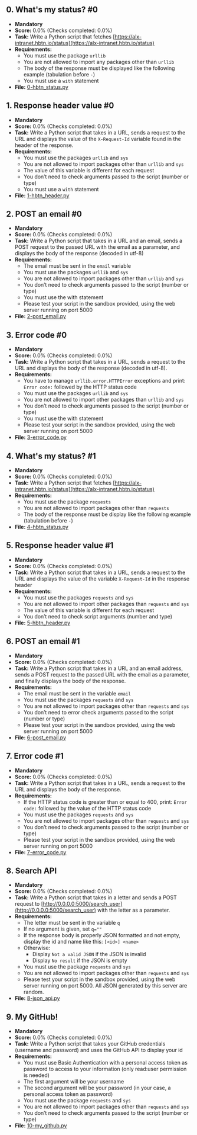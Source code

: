 ## 0. What's my status? #0
- **Mandatory**
- **Score:** 0.0% (Checks completed: 0.0%)
- **Task:** Write a Python script that fetches [https://alx-intranet.hbtn.io/status](https://alx-intranet.hbtn.io/status)
- **Requirements:**
  - You must use the package `urllib`
  - You are not allowed to import any packages other than `urllib`
  - The body of the response must be displayed like the following example (tabulation before `-`)
  - You must use a `with` statement
- **File:** [0-hbtn_status.py](https://github.com/alx-higher_level_programming/0x11-python-network_1/blob/main/0-hbtn_status.py)

## 1. Response header value #0
- **Mandatory**
- **Score:** 0.0% (Checks completed: 0.0%)
- **Task:** Write a Python script that takes in a URL, sends a request to the URL and displays the value of the `X-Request-Id` variable found in the header of the response.
- **Requirements:**
  - You must use the packages `urllib` and `sys`
  - You are not allowed to import packages other than `urllib` and `sys`
  - The value of this variable is different for each request
  - You don’t need to check arguments passed to the script (number or type)
  - You must use a `with` statement
- **File:** [1-hbtn_header.py](https://github.com/alx-higher_level_programming/0x11-python-network_1/blob/main/1-hbtn_header.py)

## 2. POST an email #0
- **Mandatory**
- **Score:** 0.0% (Checks completed: 0.0%)
- **Task:** Write a Python script that takes in a URL and an email, sends a POST request to the passed URL with the email as a parameter, and displays the body of the response (decoded in utf-8)
- **Requirements:**
  - The email must be sent in the `email` variable
  - You must use the packages `urllib` and `sys`
  - You are not allowed to import packages other than `urllib` and `sys`
  - You don’t need to check arguments passed to the script (number or type)
  - You must use the with statement
  - Please test your script in the sandbox provided, using the web server running on port 5000
- **File:** [2-post_email.py](https://github.com/alx-higher_level_programming/0x11-python-network_1/blob/main/2-post_email.py)

## 3. Error code #0
- **Mandatory**
- **Score:** 0.0% (Checks completed: 0.0%)
- **Task:** Write a Python script that takes in a URL, sends a request to the URL and displays the body of the response (decoded in utf-8).
- **Requirements:**
  - You have to manage `urllib.error.HTTPError` exceptions and print: `Error code:` followed by the HTTP status code
  - You must use the packages `urllib` and `sys`
  - You are not allowed to import other packages than `urllib` and `sys`
  - You don’t need to check arguments passed to the script (number or type)
  - You must use the with statement
  - Please test your script in the sandbox provided, using the web server running on port 5000
- **File:** [3-error_code.py](https://github.com/alx-higher_level_programming/0x11-python-network_1/blob/main/3-error_code.py)

## 4. What's my status? #1
- **Mandatory**
- **Score:** 0.0% (Checks completed: 0.0%)
- **Task:** Write a Python script that fetches [https://alx-intranet.hbtn.io/status](https://alx-intranet.hbtn.io/status)
- **Requirements:**
  - You must use the package `requests`
  - You are not allowed to import packages other than `requests`
  - The body of the response must be display like the following example (tabulation before `-`)
- **File:** [4-hbtn_status.py](https://github.com/alx-higher_level_programming/0x11-python-network_1/blob/main/4-hbtn_status.py)

## 5. Response header value #1
- **Mandatory**
- **Score:** 0.0% (Checks completed: 0.0%)
- **Task:** Write a Python script that takes in a URL, sends a request to the URL and displays the value of the variable `X-Request-Id` in the response header
- **Requirements:**
  - You must use the packages `requests` and `sys`
  - You are not allowed to import other packages than `requests` and `sys`
  - The value of this variable is different for each request
  - You don’t need to check script arguments (number and type)
- **File:** [5-hbtn_header.py](https://github.com/alx-higher_level_programming/0x11-python-network_1/blob/main/5-hbtn_header.py)

## 6. POST an email #1
- **Mandatory**
- **Score:** 0.0% (Checks completed: 0.0%)
- **Task:** Write a Python script that takes in a URL and an email address, sends a POST request to the passed URL with the email as a parameter, and finally displays the body of the response.
- **Requirements:**
  - The email must be sent in the variable `email`
  - You must use the packages `requests` and `sys`
  - You are not allowed to import packages other than `requests` and `sys`
  - You don’t need to error check arguments passed to the script (number or type)
  - Please test your script in the sandbox provided, using the web server running on port 5000
- **File:** [6-post_email.py](https://github.com/alx-higher_level_programming/0x11-python-network_1/blob/main/6-post_email.py)

## 7. Error code #1
- **Mandatory**
- **Score:** 0.0% (Checks completed: 0.0%)
- **Task:** Write a Python script that takes in a URL, sends a request to the URL and displays the body of the response.
- **Requirements:**
  - If the HTTP status code is greater than or equal to 400, print: `Error code:` followed by the value of the HTTP status code
  - You must use the packages `requests` and `sys`
  - You are not allowed to import packages other than `requests` and `sys`
  - You don’t need to check arguments passed to the script (number or type)
  - Please test your script in the sandbox provided, using the web server running on port 5000
- **File:** [7-error_code.py](https://github.com/alx-higher_level_programming/0x11-python-network_1/blob/main/7-error_code.py)

## 8. Search API
- **Mandatory**
- **Score:** 0.0% (Checks completed: 0.0%)
- **Task:** Write a Python script that takes in a letter and sends a POST request to [http://0.0.0.0:5000/search_user](http://0.0.0.0:5000/search_user) with the letter as a parameter.
- **Requirements:**
  - The letter must be sent in the variable `q`
  - If no argument is given, set `q=""`
  - If the response body is properly JSON formatted and not empty, display the id and name like this: `[<id>] <name>`
  - Otherwise:
    - Display `Not a valid JSON` if the JSON is invalid
    - Display `No result` if the JSON is empty
  - You must use the package `requests` and `sys`
  - You are not allowed to import packages other than `requests` and `sys`
  - Please test your script in the sandbox provided, using the web server running on port 5000. All JSON generated by this server are random.
- **File:** [8-json_api.py](https://github.com/alx-higher_level_programming/0x11-python-network_1/blob/main/8-json_api.py)

## 9. My GitHub!
- **Mandatory**
- **Score:** 0.0% (Checks completed: 0.0%)
- **Task:** Write a Python script that takes your GitHub credentials (username and password) and uses the GitHub API to display your id
- **Requirements:**
  - You must use Basic Authentication with a personal access token as password to access to your information (only read:user permission is needed)
  - The first argument will be your username
  - The second argument will be your password (in your case, a personal access token as password)
  - You must use the package `requests` and `sys`
  - You are not allowed to import packages other than `requests` and `sys`
  - You don’t need to check arguments passed to the script (number or type)
- **File:** [10-my_github.py](https://github.com/alx-higher_level_programming/0x11-python-network_1/blob/main/10-my_github.py)

